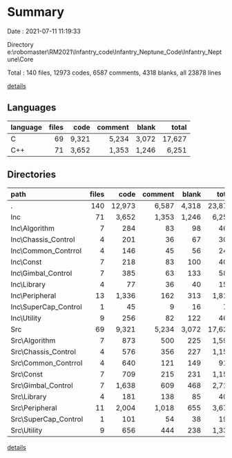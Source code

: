 # Summary

Date : 2021-07-11 11:19:33

Directory e:\robomaster\RM2021\Infantry_code\Infantry_Neptune_Code\Infantry_Neptune\Core

Total : 140 files,  12973 codes, 6587 comments, 4318 blanks, all 23878 lines

[details](details.md)

## Languages
| language | files | code | comment | blank | total |
| :--- | ---: | ---: | ---: | ---: | ---: |
| C | 69 | 9,321 | 5,234 | 3,072 | 17,627 |
| C++ | 71 | 3,652 | 1,353 | 1,246 | 6,251 |

## Directories
| path | files | code | comment | blank | total |
| :--- | ---: | ---: | ---: | ---: | ---: |
| . | 140 | 12,973 | 6,587 | 4,318 | 23,878 |
| Inc | 71 | 3,652 | 1,353 | 1,246 | 6,251 |
| Inc\Algorithm | 7 | 284 | 83 | 98 | 465 |
| Inc\Chassis_Control | 4 | 201 | 36 | 67 | 304 |
| Inc\Common_Contrrol | 4 | 146 | 45 | 56 | 247 |
| Inc\Const | 7 | 218 | 83 | 100 | 401 |
| Inc\Gimbal_Control | 7 | 385 | 63 | 133 | 581 |
| Inc\Library | 4 | 77 | 36 | 40 | 153 |
| Inc\Peripheral | 13 | 1,336 | 162 | 313 | 1,811 |
| Inc\SuperCap_Control | 1 | 45 | 9 | 16 | 70 |
| Inc\Utility | 9 | 256 | 82 | 122 | 460 |
| Src | 69 | 9,321 | 5,234 | 3,072 | 17,627 |
| Src\Algorithm | 7 | 873 | 500 | 225 | 1,598 |
| Src\Chassis_Control | 4 | 576 | 356 | 227 | 1,159 |
| Src\Common_Contrrol | 4 | 640 | 121 | 149 | 910 |
| Src\Const | 7 | 709 | 215 | 231 | 1,155 |
| Src\Gimbal_Control | 7 | 1,638 | 609 | 468 | 2,715 |
| Src\Library | 4 | 181 | 138 | 85 | 404 |
| Src\Peripheral | 11 | 2,004 | 1,018 | 655 | 3,677 |
| Src\SuperCap_Control | 1 | 101 | 54 | 38 | 193 |
| Src\Utility | 9 | 656 | 444 | 238 | 1,338 |

[details](details.md)